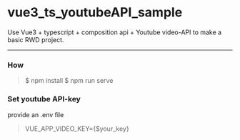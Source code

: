 # vue3_ts_youtubeAPI_sample

Use Vue3 + typescript + composition api + Youtube video-API to make a basic RWD project.

---

### How

>\$ npm install
>\$ npm run serve

### Set youtube API-key

provide an .env file

> VUE_APP_VIDEO_KEY={$your_key}

